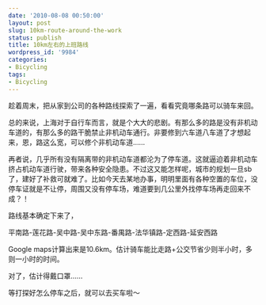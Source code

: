 ```yaml
---
date: '2010-08-08 00:50:00'
layout: post
slug: 10km-route-around-the-work
status: publish
title: 10km左右的上班路线
wordpress_id: '9984'
categories:
- Bicycling
tags:
- Bicycling
---
```


趁着周末，把从家到公司的各种路线探索了一遍，看看究竟哪条路可以骑车来回。

总的来说，上海对于自行车而言，就是个大大的悲剧。有那么多的路是没有非机动车道的，有那么多的路干脆禁止非机动车通行。非要修到六车道八车道了才想起来，恩，路这么宽，可以修个非机动车道……

再者说，几乎所有没有隔离带的非机动车道都沦为了停车道。这就逼迫着非机动车挤占机动车道行驶，带来各种安全隐患。不过这又能怎样呢，城市的规划一旦sb了，建好了补救可就难了。比如今天去某地办事，明明里面有各种空置的车位，没停车证就是不让停，周围又没有停车场，难道要到几公里外找停车场再走回来不成？！

路线基本确定下来了，

平南路-莲花路-吴中路-吴中东路-番禺路-法华镇路-定西路-延安西路

Google maps计算出来是10.6km。估计骑车能比走路+公交节省少则半小时，多则一小时的时间。

对了，估计得戴口罩……

等打探好怎么停车之后，就可以去买车啦～
